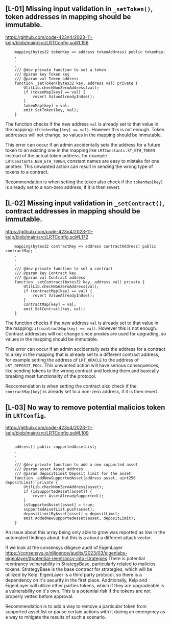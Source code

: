## [L-01] Missing input validation in `_setToken()`, token addresses in mapping should be immutable.
https://github.com/code-423n4/2023-11-kelp/blob/main/src/LRTConfig.sol#L156

```solidity
    mapping(bytes32 tokenKey => address tokenAddress) public tokenMap;
    .
    .
    .
    /// @dev private function to set a token
    /// @param key Token key
    /// @param val Token address
    function _setToken(bytes32 key, address val) private {
        UtilLib.checkNonZeroAddress(val);
        if (tokenMap[key] == val) {
            revert ValueAlreadyInUse();
        }
        tokenMap[key] = val;
        emit SetToken(key, val);
    }
```

The function checks if the new address `val` is already set to that value in the mapping: `if(tokenMap[key] == val)`.
However this is not enough. Token addresses will not change, so values in the mapping should be immutable.

This error can occur if an admin accidentally sets the address for a future token to an existing one in the mapping like `LRTConstants.ST_ETH_TOKEN` instead of the actual token address, for example `LRTConstants.NEW_ETH_TOKEN`, constant names are easy to mistake for one another. This unwanted action can result in sending the wrong type of tokens to a contract.

Recommendation is when setting the token also check if the `tokenMap[key]` is already set to a non-zero address, if it is then revert.

## [L-02] Missing input validation in `_setContract()`, contract addresses in mapping should be immutable.
https://github.com/code-423n4/2023-11-kelp/blob/main/src/LRTConfig.sol#L172

```solidity
    mapping(bytes32 contractKey => address contractAddress) public contractMap;
    .
    .
    .
    /// @dev private function to set a contract
    /// @param key Contract key
    /// @param val Contract address
    function _setContract(bytes32 key, address val) private {
        UtilLib.checkNonZeroAddress(val);
        if (contractMap[key] == val) {
            revert ValueAlreadyInUse();
        }
        contractMap[key] = val;
        emit SetContract(key, val);
    }
```

The function checks if the new address `val` is already set to that value in the mapping: `if(contractMap[key] == val)`.
However this is not enough. Contract addresses will not change since proxies are used for upgrading, so values in the mapping should be immutable.

This error can occur if an admin accidentally sets the address for a contract to a key in the mapping that is already set to a different contract address, for example setting the address of `LRT_ORACLE` to the address of `LRT_DEPOSIT_POOL`. This unwanted action will have serious consequences, like sending tokens to the wrong contract and locking them and basically breaking most functionality of the protocol.

Reccomendation is when setting the contract also check if the `contractMap[key]` is already set to a non-zero address, if it is then revert.

## [L-03] No way to remove potential malicios token in `LRTConfig`.
https://github.com/code-423n4/2023-11-kelp/blob/main/src/LRTConfig.sol#L109

```solidity

    address[] public supportedAssetList; 
    .
    .
    .
    /// @dev private function to add a new supported asset
    /// @param asset Asset address
    /// @param depositLimit Deposit limit for the asset
    function _addNewSupportedAsset(address asset, uint256 depositLimit) private {
        UtilLib.checkNonZeroAddress(asset);
        if (isSupportedAsset[asset]) {
            revert AssetAlreadySupported();
        }
        isSupportedAsset[asset] = true;
        supportedAssetList.push(asset);
        depositLimitByAsset[asset] = depositLimit;
        emit AddedNewSupportedAsset(asset, depositLimit);
    }
```
An issue about this array being only able to grow was reported as low in the automated findings about, but this is a about a different attack vector.

If we look at the consensys diligece audit of EigenLayer https://consensys.io/diligence/audits/2023/03/eigenlabs-eigenlayer/#potential-reentrancy-into-strategies There is potential reentrancy vulnerability in StrategyBase, particularly related to malicios tokens. StrategyBase is the base contract for strategies, which will be utilized by Kelp. EigenLayer is a third party protocol, so there is a dependency on it's security in the first place. Additionally, Kelp and EigenLayer will utilize other parties tokens, which if they are upgradeable is a vulnerability on it's own. This is a potential risk if the tokens are not properly vetted before approval.

Recommendation is to add a way to remove a particular token from supported asset list or pause certain actions with it during an emergency as a way to mitigate the results of such a scenario.